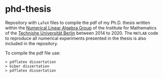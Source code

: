 # phd-thesis
Repository with `LaTeX` files to compile the pdf of my Ph.D. thesis written within the [Numerical Linear Algebra Group](https://www.math.tu-berlin.de/fachgebiete_ag_modnumdiff/fg_numerische_lineare_algebra/v_menue/numerische_lineare_algebra/) of 
the Institute for Mathematics of the [Technishe Universität Berlin](https://www.tu-berlin.de/menue/home/parameter/en/) between 2014 to 2020. The `MATLAB` code to reproduce all numerical experiments presented in the thesis is also included in the repository.

To compile the pdf file use:
```
> pdflatex dissertation
> biber dissertation
> pdflatex dissertation
```
